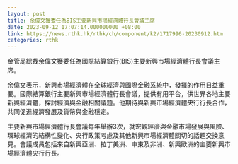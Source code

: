 ```yaml
---
layout: post
title: 余偉文獲委任為BIS主要新興市場經濟體行長會議主席
date: 2023-09-12 17:07:14.000000000 +08:00
link: https://news.rthk.hk/rthk/ch/component/k2/1717996-20230912.htm
categories: rthk
---
```


金管局總裁余偉文獲委任為國際結算銀行(BIS)主要新興市場經濟體行長會議主席。

余偉文表示，新興市場經濟體在全球經濟與國際金融系統中，發揮的作用日益重要。國際結算銀行主要新興市場經濟體行長會議，提供有用平台，供世界各地主要新興經濟體，探討經濟與金融相關議題。他期待與新興市場經濟體央行行長合作，共同促進經濟發展及貨幣與金融穩定。

主要新興市場經濟體行長會議每年舉辦3次，就宏觀經濟與金融市場發展與風險、環球經濟的結構性變化、央行政策考慮及其他新興市場經濟體關切的話題交換意見。會議成員包括來自新興亞洲、拉丁美洲、中東及非洲、新興歐洲的主要新興市場經濟體央行行長。
